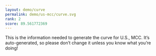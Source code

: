 ```yaml
---
layout: demo/curve
permalink: demo/us-mcc/curve.svg
rank: 2
score: 89.561772369
---
```


This is the information needed to generate the curve for U.S., MCC. It’s
auto-generated, so please don’t change it unless you know what you’re
doing!
